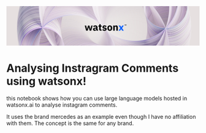 ![Alt text](image.png)

# Analysing Instragram Comments using watsonx!

this notebook shows how you can use large language models hosted in watsonx.ai to analyse instagram comments.

It uses the brand mercedes as an example even though I have no affiliation with them. The concept is the same for any brand.